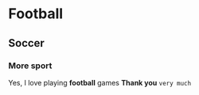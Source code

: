 # Football
## Soccer
### More sport
Yes, I love playing **football** games
__Thank you__ `very much`